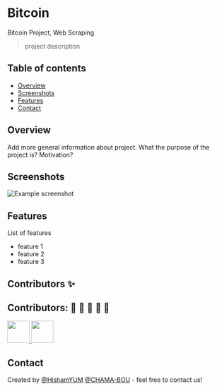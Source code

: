 # Bitcoin
Bitcoin Project, Web Scraping

>  project description

## Table of contents
* [Overview](#overview)
* [Screenshots](#screenshots)
* [Features](#features)
* [Contact](#contact)

## Overview
Add more general information about project. What the purpose of the project is? Motivation?

## Screenshots
![Example screenshot](./img/screenshot.png)



## Features
List of features 
*  feature 1
*  feature 2
*  feature 3

## Contributors ✨

## Contributors: :man: :woman: :woman: :woman: :man:

<a href="https://github.com/HishamYUM/Bitcoin/graphs/contributors">
  <img src="https://avatars3.githubusercontent.com/u/37296813?s=400&u=e3fe4eab0e61874b6de80dc4e75e4d95ec0f1e22&v=4" width="50" height="50" />
  <img src="https://avatars.githubusercontent.com/u/74618487?v=4 width="50" height="50" />

</a>

## Contact
Created by [@HishamYUM](https://www.github.com/HishamYUM) [@CHAMA-BOU](https://www.github.com/CHAMA-BOU)  - feel free to contact us!
